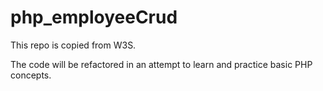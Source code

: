 # php_employeeCrud

This repo is copied from W3S. 

The code will be refactored in an attempt to learn and practice basic PHP concepts.
